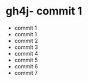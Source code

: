 # gh4j- commit 1
- commit 1
- commit 1
- commit 2
- commit 3
- commit 4
- commit 5
- commit 6
- commit 7
